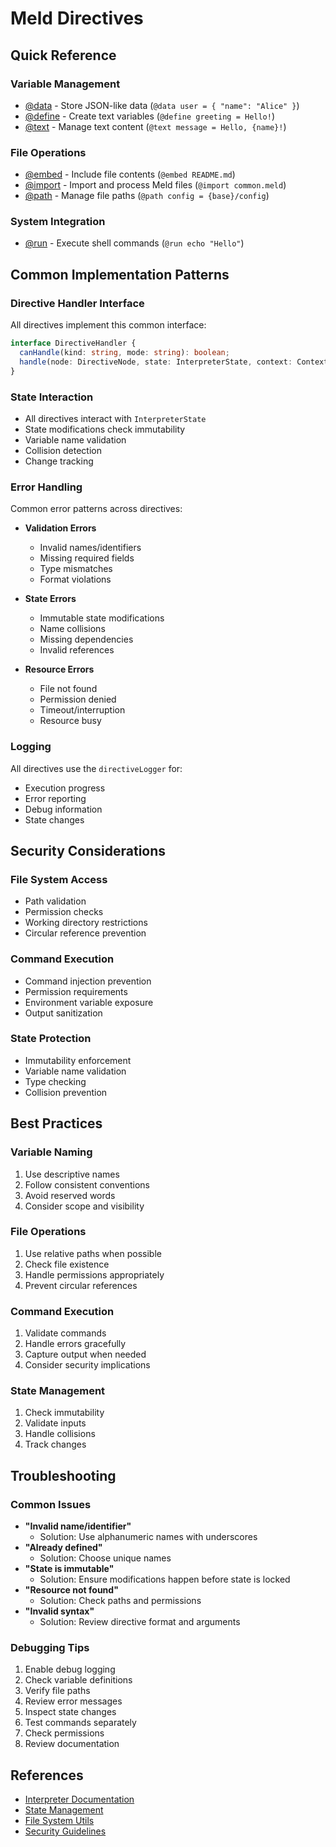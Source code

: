 # Meld Directives

## Quick Reference

### Variable Management
- [@data](./DataDirectiveHandler.md) - Store JSON-like data (`@data user = { "name": "Alice" }`)
- [@define](./DefineDirectiveHandler.md) - Create text variables (`@define greeting = Hello!`)
- [@text](./TextDirectiveHandler.md) - Manage text content (`@text message = Hello, {name}!`)

### File Operations
- [@embed](./EmbedDirectiveHandler.md) - Include file contents (`@embed README.md`)
- [@import](./ImportDirectiveHandler.md) - Import and process Meld files (`@import common.meld`)
- [@path](./PathDirectiveHandler.md) - Manage file paths (`@path config = {base}/config`)

### System Integration
- [@run](./RunDirectiveHandler.md) - Execute shell commands (`@run echo "Hello"`)

## Common Implementation Patterns

### Directive Handler Interface
All directives implement this common interface:
```typescript
interface DirectiveHandler {
  canHandle(kind: string, mode: string): boolean;
  handle(node: DirectiveNode, state: InterpreterState, context: Context): void;
}
```

### State Interaction
- All directives interact with `InterpreterState`
- State modifications check immutability
- Variable name validation
- Collision detection
- Change tracking

### Error Handling
Common error patterns across directives:

- **Validation Errors**
  - Invalid names/identifiers
  - Missing required fields
  - Type mismatches
  - Format violations

- **State Errors**
  - Immutable state modifications
  - Name collisions
  - Missing dependencies
  - Invalid references

- **Resource Errors**
  - File not found
  - Permission denied
  - Timeout/interruption
  - Resource busy

### Logging
All directives use the `directiveLogger` for:
- Execution progress
- Error reporting
- Debug information
- State changes

## Security Considerations

### File System Access
- Path validation
- Permission checks
- Working directory restrictions
- Circular reference prevention

### Command Execution
- Command injection prevention
- Permission requirements
- Environment variable exposure
- Output sanitization

### State Protection
- Immutability enforcement
- Variable name validation
- Type checking
- Collision prevention

## Best Practices

### Variable Naming
1. Use descriptive names
2. Follow consistent conventions
3. Avoid reserved words
4. Consider scope and visibility

### File Operations
1. Use relative paths when possible
2. Check file existence
3. Handle permissions appropriately
4. Prevent circular references

### Command Execution
1. Validate commands
2. Handle errors gracefully
3. Capture output when needed
4. Consider security implications

### State Management
1. Check immutability
2. Validate inputs
3. Handle collisions
4. Track changes

## Troubleshooting

### Common Issues
- **"Invalid name/identifier"**
  - Solution: Use alphanumeric names with underscores
- **"Already defined"**
  - Solution: Choose unique names
- **"State is immutable"**
  - Solution: Ensure modifications happen before state is locked
- **"Resource not found"**
  - Solution: Check paths and permissions
- **"Invalid syntax"**
  - Solution: Review directive format and arguments

### Debugging Tips
1. Enable debug logging
2. Check variable definitions
3. Verify file paths
4. Review error messages
5. Inspect state changes
6. Test commands separately
7. Check permissions
8. Review documentation

## References
- [Interpreter Documentation](../../__docs__/README.md)
- [State Management](../../state/__docs__/README.md)
- [File System Utils](../../../utils/__docs__/fs.md)
- [Security Guidelines](../../../docs/security.md) 